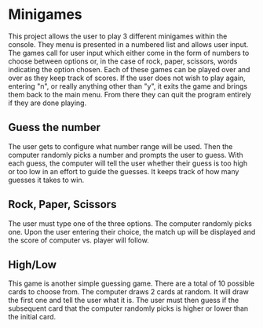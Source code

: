 # Minigames

This project allows the user to play 3 different minigames within the console. They menu is presented in a numbered list and allows user input. The games call for user input which either come in the form of numbers to choose between options or, in the case of rock, paper, scissors, words indicating the option chosen. Each of these games can be played over and over as they keep track of scores. If the user does not wish to play again, entering "n", or really anything other than "y", it exits the game and brings them back to the main menu. From there they can quit the program entirely if they are done playing.


## Guess the number

The user gets to configure what number range will be used. Then the computer randomly picks a number and prompts the user to guess. With each guess, the computer will tell the user whether their guess is too high or too low in an effort to guide the guesses. It keeps track of how many guesses it takes to win.

## Rock, Paper, Scissors

The user must type one of the three options. The computer randomly picks one. Upon the user entering their choice, the match up will be displayed and the score of computer vs. player will follow.

## High/Low

This game is another simple guessing game. There are a total of 10 possible cards to choose from. The computer draws 2 cards at random. It will draw the first one and tell the user what it is. The user must then guess if the subsequent card that the computer randomly picks is higher or lower than the initial card. 
